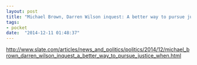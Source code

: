 ```yaml
---
layout: post
title: "Michael Brown, Darren Wilson inquest: A better way to pursue justice when police officers kill in the line of duty."
tags:
- pocket
date:  "2014-12-11 01:48:37"
---
```


http://www.slate.com/articles/news_and_politics/politics/2014/12/michael_brown_darren_wilson_inquest_a_better_way_to_pursue_justice_when.html

